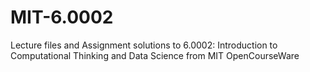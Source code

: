 # MIT-6.0002
Lecture files and Assignment solutions to 6.0002: Introduction to Computational Thinking and Data Science from MIT OpenCourseWare
